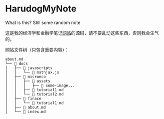 # HarudogMyNote
What is this? Still some random note

这是我的经济学和金融学笔记[网站](https://harudogmynote.readthedocs.io/zh-cn/latest/)的源码，请不要乱动这些东西，否则我会生气的。

网站文件树（只包含重要内容）：
```
about.md
└── 📁 docs
│   ├── 📁 javascripts
│   │   └── 📄 mathjax.js
│   ├── 📁 microeco
│   │   ├── 📁 assets
│   │   │   ├── 📄 some-image...
│   │   ├── 📄 tutorial1.md
│   │   └── 📄 tutorial2.md
│   ├── 📁 finace
│   │   └── 📄 tutorial1.md
│   ├── 📄 about.md
│   └── 📄 index.md
```
